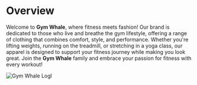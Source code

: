 # Overview

Welcome to **Gym Whale**, where fitness meets fashion! Our brand is dedicated to those who live and breathe the gym lifestyle, offering a range of clothing that combines comfort, style, and performance. 
Whether you're lifting weights, running on the treadmill, or stretching in a yoga class, our apparel is designed to support your fitness journey while making you look great. 
Join the **Gym Whale** family and embrace your passion for fitness with every workout!

![Gym Whale Logl](pics/pics2.png)
